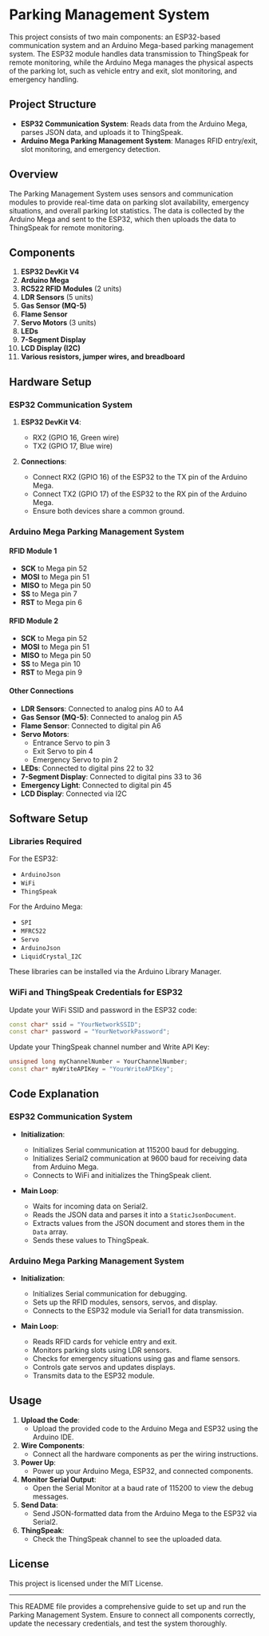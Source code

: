 # Parking Management System

This project consists of two main components: an ESP32-based communication system and an Arduino Mega-based parking management system. The ESP32 module handles data transmission to ThingSpeak for remote monitoring, while the Arduino Mega manages the physical aspects of the parking lot, such as vehicle entry and exit, slot monitoring, and emergency handling.

## Project Structure

- **ESP32 Communication System**: Reads data from the Arduino Mega, parses JSON data, and uploads it to ThingSpeak.
- **Arduino Mega Parking Management System**: Manages RFID entry/exit, slot monitoring, and emergency detection.

## Overview

The Parking Management System uses sensors and communication modules to provide real-time data on parking slot availability, emergency situations, and overall parking lot statistics. The data is collected by the Arduino Mega and sent to the ESP32, which then uploads the data to ThingSpeak for remote monitoring.

## Components

1. **ESP32 DevKit V4**
2. **Arduino Mega**
3. **RC522 RFID Modules** (2 units)
4. **LDR Sensors** (5 units)
5. **Gas Sensor (MQ-5)**
6. **Flame Sensor**
7. **Servo Motors** (3 units)
8. **LEDs**
9. **7-Segment Display**
10. **LCD Display (I2C)**
11. **Various resistors, jumper wires, and breadboard**

## Hardware Setup

### ESP32 Communication System

1. **ESP32 DevKit V4**:
   - RX2 (GPIO 16, Green wire)
   - TX2 (GPIO 17, Blue wire)

2. **Connections**:
   - Connect RX2 (GPIO 16) of the ESP32 to the TX pin of the Arduino Mega.
   - Connect TX2 (GPIO 17) of the ESP32 to the RX pin of the Arduino Mega.
   - Ensure both devices share a common ground.

### Arduino Mega Parking Management System

#### RFID Module 1
- **SCK** to Mega pin 52
- **MOSI** to Mega pin 51
- **MISO** to Mega pin 50
- **SS** to Mega pin 7
- **RST** to Mega pin 6

#### RFID Module 2
- **SCK** to Mega pin 52
- **MOSI** to Mega pin 51
- **MISO** to Mega pin 50
- **SS** to Mega pin 10
- **RST** to Mega pin 9

#### Other Connections
- **LDR Sensors**: Connected to analog pins A0 to A4
- **Gas Sensor (MQ-5)**: Connected to analog pin A5
- **Flame Sensor**: Connected to digital pin A6
- **Servo Motors**:
  - Entrance Servo to pin 3
  - Exit Servo to pin 4
  - Emergency Servo to pin 2
- **LEDs**: Connected to digital pins 22 to 32
- **7-Segment Display**: Connected to digital pins 33 to 36
- **Emergency Light**: Connected to digital pin 45
- **LCD Display**: Connected via I2C

## Software Setup

### Libraries Required

For the ESP32:
- `ArduinoJson`
- `WiFi`
- `ThingSpeak`

For the Arduino Mega:
- `SPI`
- `MFRC522`
- `Servo`
- `ArduinoJson`
- `LiquidCrystal_I2C`

These libraries can be installed via the Arduino Library Manager.

### WiFi and ThingSpeak Credentials for ESP32

Update your WiFi SSID and password in the ESP32 code:

```cpp
const char* ssid = "YourNetworkSSID";
const char* password = "YourNetworkPassword";
```

Update your ThingSpeak channel number and Write API Key:

```cpp
unsigned long myChannelNumber = YourChannelNumber;
const char* myWriteAPIKey = "YourWriteAPIKey";
```

## Code Explanation

### ESP32 Communication System

- **Initialization**:
  - Initializes Serial communication at 115200 baud for debugging.
  - Initializes Serial2 communication at 9600 baud for receiving data from Arduino Mega.
  - Connects to WiFi and initializes the ThingSpeak client.

- **Main Loop**:
  - Waits for incoming data on Serial2.
  - Reads the JSON data and parses it into a `StaticJsonDocument`.
  - Extracts values from the JSON document and stores them in the `Data` array.
  - Sends these values to ThingSpeak.

### Arduino Mega Parking Management System

- **Initialization**:
  - Initializes Serial communication for debugging.
  - Sets up the RFID modules, sensors, servos, and display.
  - Connects to the ESP32 module via Serial1 for data transmission.

- **Main Loop**:
  - Reads RFID cards for vehicle entry and exit.
  - Monitors parking slots using LDR sensors.
  - Checks for emergency situations using gas and flame sensors.
  - Controls gate servos and updates displays.
  - Transmits data to the ESP32 module.

## Usage

1. **Upload the Code**:
   - Upload the provided code to the Arduino Mega and ESP32 using the Arduino IDE.
2. **Wire Components**:
   - Connect all the hardware components as per the wiring instructions.
3. **Power Up**:
   - Power up your Arduino Mega, ESP32, and connected components.
4. **Monitor Serial Output**:
   - Open the Serial Monitor at a baud rate of 115200 to view the debug messages.
5. **Send Data**:
   - Send JSON-formatted data from the Arduino Mega to the ESP32 via Serial2.
6. **ThingSpeak**:
   - Check the ThingSpeak channel to see the uploaded data.

## License

This project is licensed under the MIT License.

---

This README file provides a comprehensive guide to set up and run the Parking Management System. Ensure to connect all components correctly, update the necessary credentials, and test the system thoroughly.